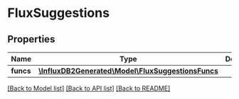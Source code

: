 # FluxSuggestions

## Properties
Name | Type | Description | Notes
------------ | ------------- | ------------- | -------------
**funcs** | [**\InfluxDB2Generated\Model\FluxSuggestionsFuncs**](FluxSuggestionsFuncs.md) |  | [optional] 

[[Back to Model list]](../README.md#documentation-for-models) [[Back to API list]](../README.md#documentation-for-api-endpoints) [[Back to README]](../README.md)


